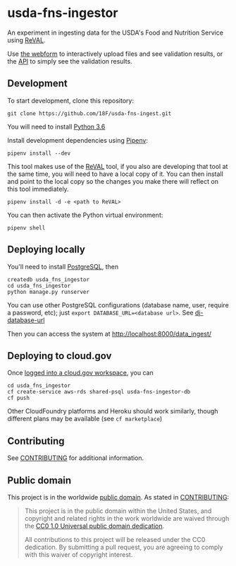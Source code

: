 # usda-fns-ingestor

An experiment in ingesting data for the USDA's Food and Nutrition Service
using [ReVAL](https://github.com/18F/ReVAL).

Use [the webform](https://usda-fns-ingestor.app.cloud.gov/data_ingest/api/validate/) 
to interactively upload files and see
validation results, or the [API](api.md) to simply see the validation results.

## Development

To start development, clone this repository:

	git clone https://github.com/18F/usda-fns-ingest.git

You will need to install [Python 3.6](http://www.python.org/)

Install development dependencies using [Pipenv](http://docs.python-guide.org/en/latest/dev/virtualenvs/):

	pipenv install --dev

This tool makes use of the [ReVAL](https://github.com/18F/ReVAL) tool, if you also are developing that tool at the same time, you will need to have a local copy of it.  You can then install and point to the local copy so the changes you make there will reflect on this tool immediately.

	pipenv install -d -e <path to ReVAL>

You can then activate the Python virtual environment:

	pipenv shell

## Deploying locally 

You'll need to install [PostgreSQL](https://www.postgresql.org/), then

    createdb usda_fns_ingestor
    cd usda_fns_ingestor
    python manage.py runserver
    
You can use other PostgreSQL configurations (database name, user, 
require a password, etc); just `export DATABASE_URL=<database url>`.
See [dj-database-url](https://github.com/kennethreitz/dj-database-url)

Then you can access the system at 
[http://localhost:8000/data_ingest/](http://localhost:8000/data_ingest/)

## Deploying to cloud.gov 

Once [logged into a cloud.gov workspace](https://cloud.gov/docs/apps/deployment/),
you can 

    cd usda_fns_ingestor
    cf create-service aws-rds shared-psql usda-fns-ingestor-db
    cf push

Other CloudFoundry platforms and Heroku should work similarly,
though different plans may be available (see `cf marketplace`)

## Contributing

See [CONTRIBUTING](CONTRIBUTING.md) for additional information.

## Public domain

This project is in the worldwide [public domain](LICENSE.md). As stated in [CONTRIBUTING](CONTRIBUTING.md):

> This project is in the public domain within the United States, and copyright and related rights in the work worldwide are waived through the [CC0 1.0 Universal public domain dedication](https://creativecommons.org/publicdomain/zero/1.0/).
>
> All contributions to this project will be released under the CC0 dedication. By submitting a pull request, you are agreeing to comply with this waiver of copyright interest.
